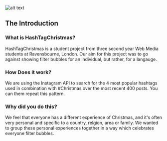 ![alt text](https://github.com/theJATs/hashtagChristmas/blob/gh-pages/images/logo.png "HashtagChristmas")

## The Introduction

### What is HashTagChristmas?
HashTagChristmas is a student project from three second year Web Media students at Ravensbourne, London. Our aim for this project was to go against showing filter bubbles for an individual, but rather, for a langauge. 


### How Does it work?
We are using the Instagram API to search for the 4 most popular hashtags used in combination with #Christmas over the most recent 400 posts. You can them repeat this pattern.

### Why did you do this?
We feel that everyone has a different experience of Christmas, and it's often very personal and specific to a country, relgion, area or family. We wanted to group these personal experiences together in a way which celebrates everyone filter bubbles.

## 